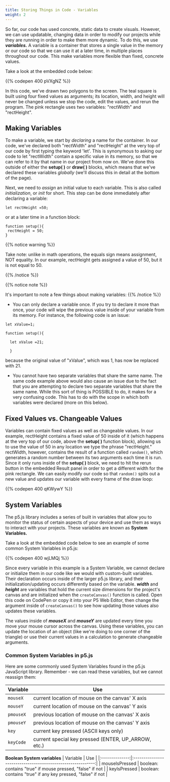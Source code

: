 ```yaml
---
title: Storing Things in Code - Variables
weight: 2
---
```

So far, our code has used concrete, static data to create visuals. However, we can use updatable, changing data in order to modify our projects while they are running in order to make them more dynamic. To do this, we use _**variables.**_ A variable is a container that stores a single value in the memory or our code so that we can use it at a later time, in multiple places throughout our code. This make variables more flexible than fixed, concrete values.

Take a look at the embedded code below:

{{% codepen 400 pVXgNZ %}}

In this code, we've drawn two polygons to the screen. The teal square is built using four fixed values as arguments; its location, width, and height will never be changed unless we stop the code, edit the values, and rerun the program. The pink rectangle uses two variables: "rectWidth" and "rectHeight". 

## Making Variables

To make a variable, we start by _declaring_ a name for the container. In our code, we've declared both "rectWidth" and "rectHeight" at the very top of our code by first typing the keyword 'let'. This is synonymous to asking our code to let "rectWidth" contain a specific value in its memory, so that we can refer to it by that name in our project from now on. We've done this outside of either the **setup( )** or **draw( )** blocks, which means that we've declared these variables _globally_ (we'll discuss this in detail at the bottom of the page).

Next, we need to _assign_ an initial value to each variable. This is also called _initialization_, or _init_ for short. This step can be done immediately after declaring a variable:

```
let rectHeight =50;
```

or at a later time in a function block:

```
function setup(){
 rectHeight = 50;
}
```

{{% notice warning %}}

Take note: unlike in math operations, the equals sign means assignment, NOT equality. In our example, rectHeight gets assigned a value of 50, but it is not equal to 50.

{{% /notice %}}

{{% notice note %}}

It's important to note a few things about making variables:
{{% /notice %}}

* You can only declare a variable once. If you try to declare it more than once, your code will wipe the previous value inside of your variable from its memory. For instance, the following code is an issue: 


```
let xValue=1; 

function setup(){

  let xValue =21;

  }
```

  because the original value of  "xValue", which was 1, has now be  replaced with 21. 

* You cannot have two separate variables that share the same name. The same code example above would also cause an issue due to the fact that you are attempting to declare two separate variables that share the same name. While this sort of thing is POSSIBLE to do, it makes for a very confusing code. This has to do with the scope in which both variables were declared (more on this below). 

## Fixed Values vs. Changeable Values

Variables can contain fixed values as well as changeable values. In our example, rectHeight contains a fixed value of 50 inside of it (which happens at the very top of our code, above the **setup( )** function block), allowing us to use the value of 50 in any location we type the phrase "rectHeight."  rectWidth, however, contains the result of a function called `random()`, which generates a random number between its two arguments each time it is run. Since it only runs inside of the **setup( )** block, we need to hit the rerun button in the embedded Result panel in order to get a different width for the pink rectangle. We can easily modify our code so that `random()` spits out a new value and updates our variable with every frame of the draw loop:

 {{% codepen 400 qKWywY %}}

## System Variables

The p5.js library includes a series of built in variables that allow you to monitor the status of certain aspects of your device and use them as ways to interact with your projects. These variables are known as **System Variables.** 

Take a look at the embedded code below to see an example of some common System Variables in p5.js:

{{% codepen 400 wjLMQj %}}

Since every variable in this example is a System Variable, we cannot declare or initialize them in our code like we would with custom-built variables. Their declaration occurs inside of the larger p5.js library, and their initialization/updating occurs differently based on the variable. _**width**_ and _**height**_ are variables that hold the current size dimensions for the project's canvas and are initialized when the `createCanvas()` function is called. Open this code on CodePen or copy it into your P5 Web Editor, then change the argument inside of `createCanvas()` to see how updating those values also updates these variables.

The values inside of _**mouseX**_ and **_mouseY_** are updated every time you move your mouse cursor across the canvas. Using these variables, you can update the location of an object (like we're doing to one corner of the triangle) or use their current values in a calculation to generate changeable arguments.

### Common System Variables in p5.js

Here are some commonly used System Variables found in the p5.js JavaScript library. Remember - we can read these variables, but we cannot reassign them:

| Variable  | Use                                                 |
| --------- | --------------------------------------------------- |
| `mouseX`  | current location of mouse on the canvas' X axis     |
| `mouseY`  | current location of mouse on the canvas' Y axis     |
| `pmouseX` | previous location of mouse on the canvas' X axis    |
| `pmouseY` | previous location of mouse on the canvas' Y axis    |
| `key`     | current key pressed (ASCII keys only)               |
| `keyCode` | current special key pressed (ENTER, UP_ARROW, etc.) |


**Boolean System variables**
|    Variable    |                             Use                             |
|:--------------:|:-----------------------------------------------------------:|
| mouseIsPressed |  boolean: contains "true" if mouse pressed, "false" if not  |
|  keyIsPressed  | boolean: contains "true" if any key pressed, "false" if not |
